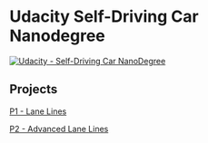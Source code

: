 # **Udacity Self-Driving Car Nanodegree** 
[![Udacity - Self-Driving Car NanoDegree](https://s3.amazonaws.com/udacity-sdc/github/shield-carnd.svg)](http://www.udacity.com/drive)


## Projects
[P1 - Lane Lines](P1-Lane-Lines/README.md)

[P2 - Advanced Lane Lines](P2-Advanced-Lane-Lines/README.md)